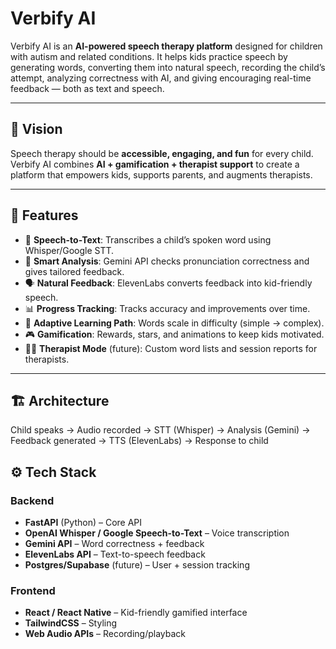 # Verbify AI

Verbify AI is an **AI-powered speech therapy platform** designed for children with autism and related conditions. It helps kids practice speech by generating words, converting them into natural speech, recording the child’s attempt, analyzing correctness with AI, and giving encouraging real-time feedback — both as text and speech.  

---

## 🌟 Vision
Speech therapy should be **accessible, engaging, and fun** for every child. Verbify AI combines **AI + gamification + therapist support** to create a platform that empowers kids, supports parents, and augments therapists.  

---

## 🚀 Features
- 🎤 **Speech-to-Text**: Transcribes a child’s spoken word using Whisper/Google STT.  
- 🤖 **Smart Analysis**: Gemini API checks pronunciation correctness and gives tailored feedback.  
- 🗣️ **Natural Feedback**: ElevenLabs converts feedback into kid-friendly speech.  
- 📊 **Progress Tracking**: Tracks accuracy and improvements over time.  
- 🧩 **Adaptive Learning Path**: Words scale in difficulty (simple → complex).  
- 🎮 **Gamification**: Rewards, stars, and animations to keep kids motivated.  
- 👩‍⚕️ **Therapist Mode** (future): Custom word lists and session reports for therapists.  

---

## 🏗️ Architecture
Child speaks → Audio recorded → STT (Whisper)
→ Analysis (Gemini) → Feedback generated
→ TTS (ElevenLabs) → Response to child

## ⚙️ Tech Stack
### Backend
- **FastAPI** (Python) – Core API  
- **OpenAI Whisper / Google Speech-to-Text** – Voice transcription  
- **Gemini API** – Word correctness + feedback  
- **ElevenLabs API** – Text-to-speech feedback  
- **Postgres/Supabase** (future) – User + session tracking  

### Frontend
- **React / React Native** – Kid-friendly gamified interface  
- **TailwindCSS** – Styling  
- **Web Audio APIs** – Recording/playback 
